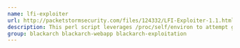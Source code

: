 ```yaml
---
name: lfi-exploiter
url: http://packetstormsecurity.com/files/124332/LFI-Exploiter-1.1.html
description: This perl script leverages /proc/self/environ to attempt getting code execution out of a local file inclusion vulnerability.
group: blackarch blackarch-webapp blackarch-exploitation
---
```

